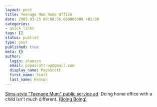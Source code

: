 ```yaml
---
layout: post
title: Teenage Mum Home Office
date: 2005-03-25 09:08:56.000000000 +01:00
categories:
- quick links
tags: []
status: publish
type: post
published: true
meta: {}
author:
  login: shanson
  email: papascott-wp@gmail.com
  display_name: PapaScott
  first_name: Scott
  last_name: Hanson
---
```

<p><a href="http://www.boardsmag.com/screeningroom/animation/1146/" title="'boards - Screening Room">Sims-style "Teenage Mum" public service ad</a>. Doing home office with a child isn't much different. <a href="http://www.boingboing.net/2005/03/23/simsstyle_antiteenpr.html">(Boing Boing)</a></p>
